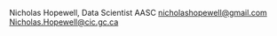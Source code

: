 Nicholas Hopewell, Data Scientist AASC
<nicholashopewell@gmail.com>  
<Nicholas.Hopewell@cic.gc.ca>
